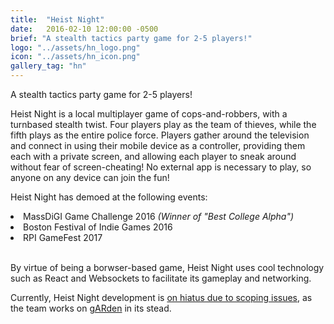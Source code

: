 ```yaml
---
title:  "Heist Night"
date:   2016-02-10 12:00:00 -0500
brief: "A stealth tactics party game for 2-5 players!"
logo: "../assets/hn_logo.png"
icon: "../assets/hn_icon.png"
gallery_tag: "hn"
---
```


A stealth tactics party game for 2-5 players!

<!--more-->

Heist Night is a local multiplayer game of cops-and-robbers, with a turnbased stealth twist. Four players play as the team of thieves, while the fifth plays as the entire police force.
Players gather around the television and connect in using their mobile device as a controller, providing them each with a private screen, and allowing each player to sneak around without fear of screen-cheating!
No external app is necessary to play, so anyone on any device can join the fun!

Heist Night has demoed at the following events:
<li> MassDiGI Game Challenge 2016 <i>(Winner of "Best College Alpha")</i> </li>
<li> Boston Festival of Indie Games 2016 </li>
<li> RPI GameFest 2017 </li>

<br>

By virtue of being a borwser-based game, Heist Night uses cool technology such as React and Websockets to facilitate its gameplay and networking.

Currently, Heist Night development is [on hiatus due to scoping issues](../hard-decisions), as the team works on [gARden](../games/garden) in its stead.


